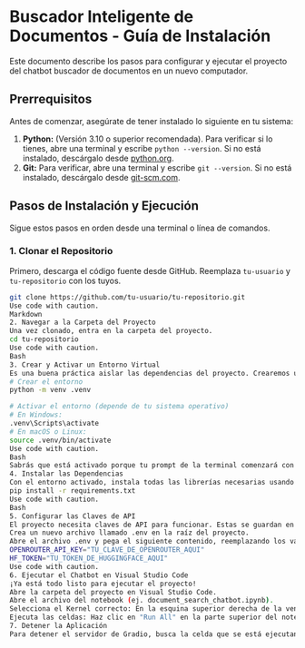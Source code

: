 # Buscador Inteligente de Documentos - Guía de Instalación

Este documento describe los pasos para configurar y ejecutar el proyecto del chatbot buscador de documentos en un nuevo computador.

## Prerrequisitos

Antes de comenzar, asegúrate de tener instalado lo siguiente en tu sistema:

1.  **Python:** (Versión 3.10 o superior recomendada). Para verificar si lo tienes, abre una terminal y escribe `python --version`. Si no está instalado, descárgalo desde [python.org](https://www.python.org/downloads/).
2.  **Git:** Para verificar, abre una terminal y escribe `git --version`. Si no está instalado, descárgalo desde [git-scm.com](https://git-scm.com/downloads/).

## Pasos de Instalación y Ejecución

Sigue estos pasos en orden desde una terminal o línea de comandos.

### 1. Clonar el Repositorio
Primero, descarga el código fuente desde GitHub. Reemplaza `tu-usuario` y `tu-repositorio` con los tuyos.

```bash
git clone https://github.com/tu-usuario/tu-repositorio.git
Use code with caution.
Markdown
2. Navegar a la Carpeta del Proyecto
Una vez clonado, entra en la carpeta del proyecto.
cd tu-repositorio
Use code with caution.
Bash
3. Crear y Activar un Entorno Virtual
Es una buena práctica aislar las dependencias del proyecto. Crearemos un entorno virtual llamado .venv.
# Crear el entorno
python -m venv .venv

# Activar el entorno (depende de tu sistema operativo)
# En Windows:
.venv\Scripts\activate
# En macOS o Linux:
source .venv/bin/activate
Use code with caution.
Bash
Sabrás que está activado porque tu prompt de la terminal comenzará con (.venv).
4. Instalar las Dependencias
Con el entorno activado, instala todas las librerías necesarias usando el archivo requirements.txt. Este paso puede tardar unos minutos.
pip install -r requirements.txt
Use code with caution.
Bash
5. Configurar las Claves de API
El proyecto necesita claves de API para funcionar. Estas se guardan en un archivo .env que no está en el repositorio por seguridad.
Crea un nuevo archivo llamado .env en la raíz del proyecto.
Abre el archivo .env y pega el siguiente contenido, reemplazando los valores de ejemplo con tus claves reales:
OPENROUTER_API_KEY="TU_CLAVE_DE_OPENROUTER_AQUI"
HF_TOKEN="TU_TOKEN_DE_HUGGINGFACE_AQUI"
Use code with caution.
6. Ejecutar el Chatbot en Visual Studio Code
¡Ya está todo listo para ejecutar el proyecto!
Abre la carpeta del proyecto en Visual Studio Code.
Abre el archivo del notebook (ej. document_search_chatbot.ipynb).
Selecciona el Kernel correcto: En la esquina superior derecha de la ventana del notebook, haz clic en "Select Kernel". Escoge el entorno de Python que corresponda a tu entorno virtual (.venv). Debería aparecer como 'Python 3.x.x ('.venv')'.
Ejecuta las celdas: Haz clic en "Run All" en la parte superior del notebook, o ejecuta cada celda en orden. La última celda lanzará la interfaz de Gradio.
7. Detener la Aplicación
Para detener el servidor de Gradio, busca la celda que se está ejecutando (tendrá un temporizador) y haz clic en el icono de "Stop" (■) que aparece a su izquierda.

